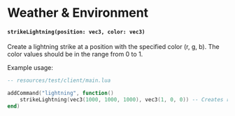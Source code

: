 # Weather & Environment

#### `strikeLightning(position: vec3, color: vec3)`

Create a lightning strike at a position with the specified color (r, g, b). The color values should be in the range from 0 to 1.

Example usage:

```lua
-- resources/test/client/main.lua

addCommand("lightning", function()
    strikeLightning(vec3(1000, 1000, 1000), vec3(1, 0, 0)) -- Creates red lightning
end)

```
